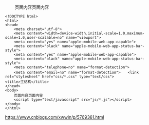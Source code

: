 <!DOCTYPE html>
<html>
<head>
    <meta charset="utf-8">
    <meta content="width=device-width,initial-scale=1.0,maximum-scale=1.0,user-scalable=no" name="viewport">
    <meta content="yes" name="apple-mobile-web-app-capable">
    <meta content="black" name="apple-mobile-web-app-status-bar-style">
    <meta content="yes" name="apple-mobile-web-app-capable">
    <meta content="black" name="apple-mobile-web-app-status-bar-style">
    <meta content="telephone=no" name="format-detection">
    <meta content="email=no" name="format-detection">　　<link rel="stylesheet" href="css/*.css" type="text/css">
<title>主结构</title>
</head>
<body>
    页面内容页面内容　　
    <script type="text/javascript" src="js/*.js"></script>
</body>
</html>



```
<!DOCTYPE html>
<html>
<head>
    <meta charset="utf-8">
    <meta content="width=device-width,initial-scale=1.0,maximum-scale=1.0,user-scalable=no" name="viewport">
    <meta content="yes" name="apple-mobile-web-app-capable">
    <meta content="black" name="apple-mobile-web-app-status-bar-style">
    <meta content="yes" name="apple-mobile-web-app-capable">
    <meta content="black" name="apple-mobile-web-app-status-bar-style">
    <meta content="telephone=no" name="format-detection">
    <meta content="email=no" name="format-detection">　　<link rel="stylesheet" href="css/*.css" type="text/css">
<title>主结构</title>
</head>
<body>
    页面内容页面内容　　
    <script type="text/javascript" src="js/*.js"></script>
</body>
</html>
```

https://www.cnblogs.com/xwwin/p/5769381.html
